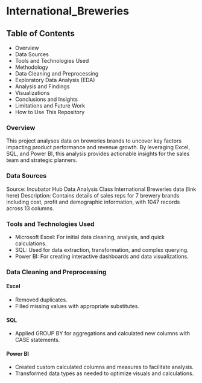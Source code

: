 # International_Breweries
## Table of Contents
-	Overview
-	Data Sources
-	Tools and Technologies Used
-	Methodology
-	Data Cleaning and Preprocessing
-	Exploratory Data Analysis (EDA)
-	Analysis and Findings
-	Visualizations
-	Conclusions and Insights
-	Limitations and Future Work
-	How to Use This Repository

### Overview
This project analyses data on breweries brands to uncover key factors impacting product performance and revenue growth. By leveraging Excel, SQL, and Power BI, this analysis provides actionable insights for the sales team and strategic planners.

### Data Sources
Source: Incubator Hub Data Analysis Class International Breweries data (link here)
Description: Contains details of sales reps for 7 brewery brands including cost, profit and demographic information, with 1047 records across 13 columns.

### Tools and Technologies Used
-	Microsoft Excel: For initial data cleaning, analysis, and quick calculations.
-	SQL: Used for data extraction, transformation, and complex querying.
-	Power BI: For creating interactive dashboards and data visualizations.

### Data Cleaning and Preprocessing
#### Excel
-	Removed duplicates.
-	Filled missing values with appropriate substitutes.
#### SQL
-	Applied GROUP BY for aggregations and calculated new columns with CASE statements.
#### Power BI
-	Created custom calculated columns and measures to facilitate analysis.
-	Transformed data types as needed to optimize visuals and calculations.

